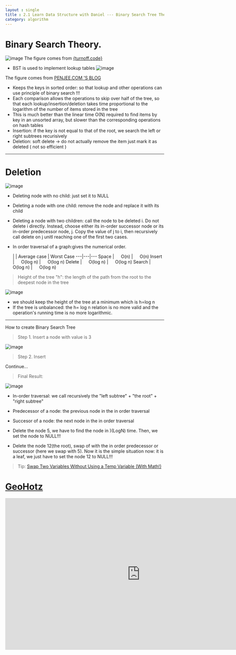 ```yaml
---
layout : single
title : 2.1 Learn Data Structure with Daniel --- Binary Search Tree Theory
category: algorithm
---
```


# Binary Search Theory.

![image](http://turnoff.us/image/en/binary-tree.png)
The figure comes from [{turnoff.code}](http://note.youdao.com/)

- BST is used to implement lookup tables
![image](https://blog.penjee.com/wp-content/uploads/2015/11/binary-search-tree-sorted-array-animation.gif)

The figure comes from [PENJEE.COM 'S BLOG](https://blog.penjee.com/5-gifs-to-understand-binary-search-tree/)

- Keeps the keys in sorted order: so that lookup and other operations can use principle of binary search !!!
- Each comparison allows the operations to skip over half of the tree, so that each lookup/insertion/deletion takes time proportional to the logarithm of the number of items stored in the tree
- This is much better than the linear time O(N) required to find items by key in an unsorted array, but slower than the corresponding operations on hash tables
- Insertion: if the key is not equal to that of the root, we search the left or right subtrees recurisively
- Deletion: soft delete -> do not actually remove the item just mark it as deleted ( not so efficient )

---

# Deletion

![image](https://www.cs.cmu.edu/~adamchik/15-121/lectures/Trees/pix/del01.bmp)

- Deleting node with no child: just set it to NULL
- Deleting a node with one child: remove the node and replace it with its child
- Deleting a node with two children: call the node to be deleted i. Do not delete i directly. Instead, choose either its in-order successor node or its in-order predecessor node, j. Copy the value of j to i, then recursively call delete on j unitl reaching one of the first two cases.
- In order traversal of a graph:gives the numerical order.



  | | Average case | Worst Case
---|---|---
Space |  &emsp; O(n)  | &emsp; O(n)
Insert | &emsp; O(log n) | &emsp; O(log n)
Delete | &emsp; O(log n) | &emsp; O(log n)
Search | &emsp; O(log n) | &emsp; O(log n)


> Height of the tree "h": the length of the path from the root to the deepest node in the tree

![image](http://web.cs.wpi.edu/~cs507/f98/classes/class04/fig01.gif)

- we should keep the height of the tree at a minimum which is h=log n
- If the tree is unbalanced: the h= log n  relation is no more valid and the operation's running time is no more logarithmic.

---
How to create Binary Search Tree

> Step 1. Insert a node with value is 3

![image](http://p1.bpimg.com/567571/2e919f9c4bb56005.png)

> Step 2. Insert

Continue...

> Final Result:

![image](http://p1.bqimg.com/567571/6266e48e4828de12.png)



- In-order traversal: we call recursively the "left subtree" + "the root" + "right subtree"  
- Predecessor of a node: the previous node in the in order traversal
- Succesor of a node: the next node in the in order traversal

- Delete the node 5, we have to find the node in )(LogN) time. Then, we set the node to NULL!!!

- Delete the node 12(the root), swap of with the in order predecessor or successor (here we swap with 5). Now it is the simple situation now: it is a leaf, we just have to set the node 12 to NULL!!!

> Tip: [Swap Two Variables Without Using a Temp Variable (With Math!)](http://chris-taylor.github.io/blog/2013/02/25/xor-trick/)


# [GeoHotz](https://en.wikipedia.org/wiki/George_Hotz)

<div style="max-width:640px; margin:0 auto 10px;" >
<div
style="position: relative;
width:100%;
padding-bottom:56.25%;
height:0;">

<iframe width="854" height="480" src="https://www.youtube.com/embed/Rba7qjb0378" frameborder="0" allowfullscreen></iframe>

</div>
</div>
